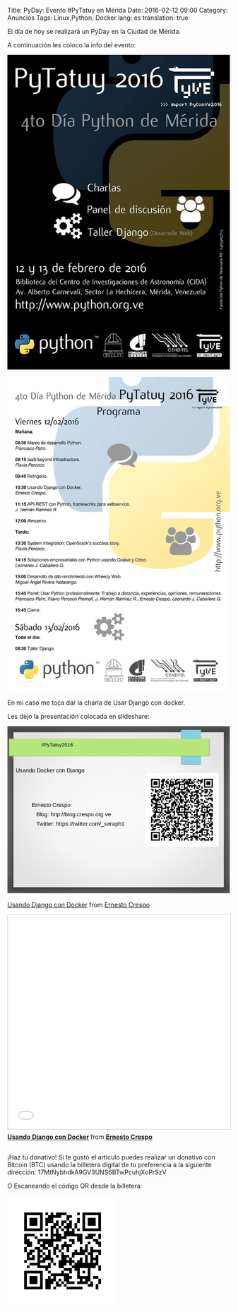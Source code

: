Title: PyDay: Evento #PyTatuy en Mérida
Date: 2016-02-12 09:00
Category: Anuncios
Tags: Linux,Python, Docker
lang: es
translation: true


El día de hoy se realizará un PyDay en la Ciudad de Mérida.

A continuación les coloco la info del evento:

![](./images/pydayeventopytatuyenmerida-1.jpg)  

![](./images/pydayeventopytatuyenmerida-2.jpg)


En mi caso me toca dar la charla de Usar Django con docker.

Les dejo la presentación colocada en slideshare:

[![](./images/pydayeventopytatuyenmerida-3.jpg)](https://www.slideshare.net/ecrespo/usando-django-con-docker)

[Usando Django con Docker](https://www.slideshare.net/ecrespo/usando-django-con-docker) from [Ernesto Crespo](https://www.slideshare.net/ecrespo)

<iframe src="//www.slideshare.net/slideshow/embed_code/key/quiGKKUs1wqwKi" width="595" height="485" frameborder="0" marginwidth="0" marginheight="0" scrolling="no" style="border:1px solid #CCC; border-width:1px; margin-bottom:5px; max-width: 100%;" allowfullscreen> </iframe> <div style="margin-bottom:5px"> <strong> <a href="//www.slideshare.net/ecrespo/usando-django-con-docker" title="Usando Django con Docker" target="_blank">Usando Django con Docker</a> </strong> from <strong><a href="https://www.slideshare.net/ecrespo" target="_blank">Ernesto Crespo</a></strong> </div>




##  ##
¡Haz tu donativo!
Si te gustó el artículo puedes realizar un donativo con Bitcoin (BTC)
usando la billetera digital de tu preferencia a la siguiente
dirección: 17MtNybhdkA9GV3UNS6BTwPcuhjXoPrSzV

O Escaneando el código QR desde la billetera:

![17MtNybhdkA9GV3UNS6BTwPcuhjXoPrSzV](./images/17MtNybhdkA9GV3UNS6BTwPcuhjXoPrSzV.png)
